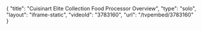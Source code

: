 {
    "title": "Cuisinart Elite Collection Food Processor Overview",
    "type": "solo",
    "layout": "iframe-static",
    "videoId": "3783160",
    "url": "\/tvpembed\/3783160"
}